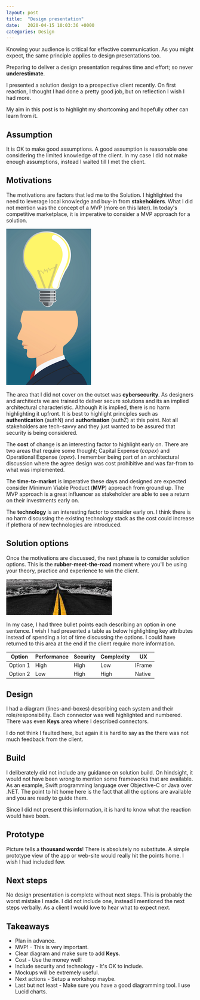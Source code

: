 ```yaml
---
layout: post
title:  "Design presentation"
date:   2020-04-15 10:03:36 +0000
categories: Design
---
```

Knowing your audience is critical for effective communication. As you might expect, the same principle applies to design presentations too.

Preparing to deliver a design presentation requires time and effort; so never **underestimate**.

I presented a solution design to a prospective client recently. On first reaction, I thought I had done a pretty good job, but on reflection I wish I had more. 

My aim in this post is to highlight my shortcoming and hopefully other can learn from it.

## Assumption
It is OK to make good assumptions. A good assumption is reasonable one considering the limited knowledge of the client. In my case I did not make enough assumptions, instead I waited till I met the client. 

## Motivations
The motivations are factors that led me to the Solution. I highlighted the need to leverage local knowledge and buy-in from **stakeholders**. What I did not mention was the concept of a MVP (more on this later). In today's competitive marketplace, it is imperative to consider a MVP approach for a solution. 

![thinking](/assets/presentation/thinking.png) 

The area that I did not cover on the outset was **cybersecurity**. As designers and architects we are trained to deliver secure solutions and its an implied architectural characteristic. Although it is implied, there is no harm highlighting it upfront. It is best to highlight principles such as **authentication** (authN) and **authorisation** (authZ) at this point.
Not all stakeholders are tech-savvy and they just wanted to be assured that security is being considered.

The **cost** of change is an interesting factor to highlight early on. There are two areas that require some thought; Capital Expense (_capex_) and Operational Expense (_opex_). I remember being part of an architectural discussion where the agree design was cost prohibitive and was far-from to what was implemented.  

The **time-to-market** is imperative these days and designed are expected consider
 Minimum Viable Product (**MVP**) approach from ground up. The MVP approach is a great influencer as stakeholder are able to see a return on their investments early on. 

The **technology** is an interesting factor to consider early on. I think there is no harm discussing the existing technology stack as the cost could increase if plethora of new technologies are introduced.

## Solution options
Once the motivations are discussed, the next phase is to consider solution options. This is the **rubber-meet-the-road** moment where you'll be using your theory, practice and experience to win the client. 

![rubber](/assets/presentation/road.jpg)

In my case, I had three bullet points each describing an option in one sentence. I wish I had presented a table as below highlighting key attributes instead of spending a lot of time discussing the options. I could have returned to this area at the end if the client require more information.

Option|Performance|Security|Complexity|UX
------|-----------|--------|----------|--
Option 1|High|High|Low| IFrame
Option 2|Low|High|High| Native

## Design
I had a diagram (lines-and-boxes) describing each system and their role/responsibility. Each connector was well highlighted and numbered. There was even **Keys** area where I described connectors. 

I do not think I faulted here, but again it is hard to say as the there was not much feedback from the client. 

## Build
I deliberately did not include any guidance on solution build. On hindsight, it would not have been wrong to mention some frameworks that are available. As an example, Swift programming language over Objective-C or Java over .NET. The point to hit home here is the fact that all the options are available and you are ready to guide them. 

Since I did not present this information, it is hard to know what the reaction would have been. 

## Prototype
Picture tells a **thousand words**! There is absolutely no substitute. A simple prototype view of the app or web-site would really hit the points home. I wish I had included few. 

## Next steps
No design presentation is complete without next steps. This is probably the worst mistake I made. I did not include one, instead I mentioned the next steps verbally. As a client I would love to hear what to expect next. 

## Takeaways
* Plan in advance.
* MVP! - This is very important.
* Clear diagram and make sure to add **Keys**.
* Cost - Use the money well!
* Include security and technology - It's OK to include.
* Mockups will be extremely useful.
* Next actions - Setup a workshop maybe.
* Last but not least - Make sure you have a good diagramming tool. I use Lucid charts. 

